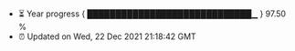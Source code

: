 - ⏳ Year progress { █████████████████████████████▁ } 97.50 %
- ⏰ Updated on Wed, 22 Dec 2021 21:18:42 GMT

